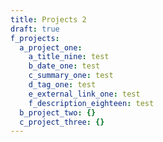 ```yaml
---
title: Projects 2
draft: true
f_projects:
  a_project_one:
    a_title_nine: test
    b_date_one: test
    c_summary_one: test
    d_tag_one: test
    e_external_link_one: test
    f_description_eighteen: test
  b_project_two: {}
  c_project_three: {}
---
```


